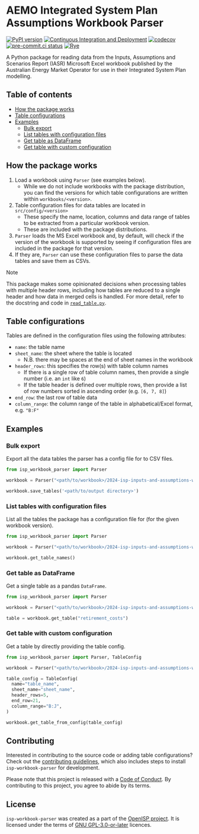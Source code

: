 # AEMO Integrated System Plan Assumptions Workbook Parser
[![PyPI version](https://badge.fury.io/py/isp-workbook-parser.svg)](https://badge.fury.io/py/isp-workbook-parser)
[![Continuous Integration and Deployment](https://github.com/Open-ISP/isp-workbook-parser/actions/workflows/cicd.yml/badge.svg)](https://github.com/Open-ISP/isp-workbook-parser/actions/workflows/cicd.yml)
[![codecov](https://codecov.io/github/Open-ISP/isp-workbook-parser/graph/badge.svg?token=BUGWITKZV1)](https://codecov.io/github/Open-ISP/isp-workbook-parser)
[![pre-commit.ci status](https://results.pre-commit.ci/badge/github/Open-ISP/isp-workbook-parser/main.svg)](https://results.pre-commit.ci/latest/github/Open-ISP/isp-workbook-parser/main)
[![Rye](https://img.shields.io/endpoint?url=https://raw.githubusercontent.com/astral-sh/rye/main/artwork/badge.json)](https://rye.astral.sh)

A Python package for reading data from the Inputs, Assumptions and Scenarios Report (IASR) Microsoft Excel workbook
published by the Australian Energy Market Operator for use in their Integrated System Plan modelling.

## Table of contents

- [How the package works](#how-the-package-works)
- [Table configurations](#table-configurations)
- [Examples](#examples)
    - [Bulk export](#bulk-export)
    - [List tables with configuration files](#list-tables-with-configuration-files)
    - [Get table as DataFrame](#get-table-as-dataframe)
    - [Get table with custom configuration](#get-table-with-custom-configuration)


## How the package works

1. Load a workbook using `Parser` (see examples below).
   - While we do not include workbooks with the package distribution, you can find the versions for which table configurations are written within `workbooks/<version>`.
2. Table configuration files for data tables are located in `src/config/<version>`
   - These specify the name, location, columns and data range of tables to be extracted from a particular workbook version.
   - These are included with the package distributions.
3. `Parser` loads the MS Excel workbook and, by default, will check if the version of the workbook is supported by seeing if configuration files are included in the package for that version.
4. If they are, `Parser` can use these configuration files to parse the data tables and save them as CSVs.

> [!NOTE]
> This package makes some opinionated decisions when processing tables with multiple header rows, including how tables are reduced to a single header and how data in merged cells is handled. For more detail, refer to the docstring and code in [`read_table.py`](src/isp_workbook_parser/read_table.py).

## Table configurations

Tables are defined in the configuration files using the following attributes:

- `name`: the table name
- `sheet_name`: the sheet where the table is located
   - N.B. there may be spaces at the end of sheet names in the workbook
- `header_rows`: this specifies the row(s) with table column names
   - If there is a single row of table column names, then provide a single number (i.e. an `int` like `6`)
   - If the table header is defined over multiple rows, then provide a list of row numbers sorted in ascending order (e.g. `[6, 7, 8]`)
- `end_row`: the last row of table data
- `column_range`: the column range of the table in alphabetical/Excel format, e.g. `"B:F"`

## Examples

### Bulk export

Export all the data tables the parser has a config file for to CSV files.

```python
from isp_workbook_parser import Parser

workbook = Parser("<path/to/workbook>/2024-isp-inputs-and-assumptions-workbook.xlsx")

workbook.save_tables('<path/to/output directory>')
```

### List tables with configuration files

List all the tables the package has a configuration file for (for the given workbook version).

```python
from isp_workbook_parser import Parser

workbook = Parser("<path/to/workbook>/2024-isp-inputs-and-assumptions-workbook.xlsx")

workbook.get_table_names()
```

### Get table as DataFrame

Get a single table as a pandas `DataFrame`.

```python
from isp_workbook_parser import Parser

workbook = Parser("<path/to/workbook>/2024-isp-inputs-and-assumptions-workbook.xlsx")

table = workbook.get_table("retirement_costs")
```

### Get table with custom configuration

Get a table by directly providing the table config.

```python
from isp_workbook_parser import Parser, TableConfig

workbook = Parser("<path/to/workbook>/2024-isp-inputs-and-assumptions-workbook.xlsx")

table_config = TableConfig(
  name="table_name",
  sheet_name="sheet_name",
  header_rows=5,
  end_row=21,
  column_range="B:J",
)

workbook.get_table_from_config(table_config)
```

## Contributing

Interested in contributing to the source code or adding table configurations? Check out the [contributing guidelines](./CONTRIBUTING.md), which also includes steps to install `isp-workbook-parser` for development.

Please note that this project is released with a [Code of Conduct](./CONDUCT.md). By contributing to this project, you agree to abide by its terms.

## License

`isp-workbook-parser` was created as a part of the [OpenISP project](https://github.com/Open-ISP). It is licensed under the terms of [GNU GPL-3.0-or-later](LICENSE) licences.

